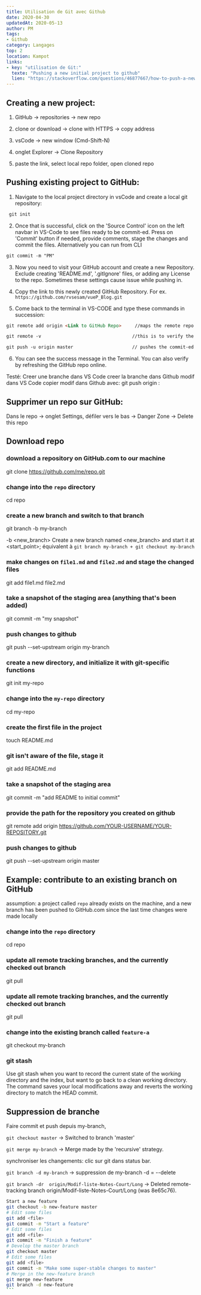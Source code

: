 ```yaml
---
title: Utilisation de Git avec Github
date: 2020-04-30
updatedAt: 2020-05-13
author: PM
tags:
- Github
category: Langages
top: 2
location: Kampot
links:
- key: "utilisation de Git:" 
  texte: "Pushing a new initial project to github"
  lien: "https://stackoverflow.com/questions/46877667/how-to-push-a-new-initial-project-to-github-using-vs-code#47060891"
---
```


## Creating a new project:

1. GitHub -> repositories -> new repo

2. clone or download -> clone with HTTPS -> copy address

3. vsCode -> new window (Cmd-Shift-N)

4. onglet Explorer -> Clone Repository

5. paste the link, select local repo folder, open cloned repo

## Pushing existing project to GitHub:

1) Navigate to the local project directory in vsCode and create a local git repository:

```markdown
 git init
```

2) Once that is successful, click on the 'Source Control' icon on the left navbar in VS-Code to see files ready to be commit-ed. Press on 'Commit' button if needed, provide comments, stage the changes and commit the files. Alternatively you can run from CLI

```markdown
git commit -m "PM"
```

3) Now you need to visit your GitHub account and create a new Repository. Exclude creating 'README.md', '.gitIgnore' files, or adding any License to the repo. Sometimes these settings cause issue while pushing in.

4) Copy the link to this newly created GitHub Repository. For ex. `https://github.com/rvsesam/vueP_Blog.git`

5) Come back to the terminal in VS-CODE and type these commands in succession:

```markdown
git remote add origin <Link to GitHub Repo>     //maps the remote repo link to local git repo

git remote -v                                  //this is to verify the link to the remote repo 

git push -u origin master                      // pushes the commit-ed changes into the remote repo
```

6) You can see the success message in the Terminal. You can also verify by refreshing the GitHub repo online.

Testé:
Creer une branche dans VS Code
creer la branche dans Github
modif dans VS Code
copier modif dans Github avec:
git push origin <local-branch-name>:<remote-branch-name>


## Supprimer un repo sur GitHub:

Dans le repo -> onglet Settings, défiler vers le bas -> Danger Zone -> Delete this repo

## Download repo

### download a repository on GitHub.com to our machine
git clone https://github.com/me/repo.git

### change into the `repo` directory

cd repo

### create a new branch and switch to that branch

git branch -b my-branch

-b <new_branch>
Create a new branch named <new_branch> and start it at <start_point>; équivalent à `git branch my-branch + git checkout my-branch`

### make changes on `file1.md` and `file2.md` and stage the changed files

git add file1.md file2.md

### take a snapshot of the staging area (anything that's been added)
git commit -m "my snapshot"

### push changes to github
git push --set-upstream origin my-branch

### create a new directory, and initialize it with git-specific functions
git init my-repo

### change into the `my-repo` directory
cd my-repo

### create the first file in the project
touch README.md

### git isn't aware of the file, stage it
git add README.md

### take a snapshot of the staging area
git commit -m "add README to initial commit"

### provide the path for the repository you created on github
git remote add origin https://github.com/YOUR-USERNAME/YOUR-REPOSITORY.git

### push changes to github
git push --set-upstream origin master

## Example: contribute to an existing branch on GitHub

assumption: a project called `repo` already exists on the machine, and a new branch has been pushed to GitHub.com since the last time changes were made locally

### change into the `repo` directory
cd repo

### update all remote tracking branches, and the currently checked out branch
git pull

### update all remote tracking branches, and the currently checked out branch
git pull

### change into the existing branch called `feature-a`
git checkout my-branch

### git stash
Use git stash when you want to record the current state of the working directory and the index, but want to go back to a clean working directory. The command saves your local modifications away and reverts the working directory to match the HEAD commit.

## Suppression de branche

Faire commit et push depuis my-branch,

`git checkout master` -> Switched to branch 'master'

`git merge my-branch` -> Merge made by the 'recursive' strategy.

synchroniser les changements: clic sur git dans status bar.

`git branch -d my-branch` -> suppression de my-branch -d = --delete

`git branch -dr  origin/Modif-liste-Notes-Court/Long`  -> Deleted remote-tracking branch origin/Modif-liste-Notes-Court/Long (was 8e65c76).

````bash
Start a new feature
git checkout -b new-feature master
# Edit some files
git add <file>
git commit -m "Start a feature"
# Edit some files
git add <file>
git commit -m "Finish a feature"
# Develop the master branch
git checkout master
# Edit some files
git add <file>
git commit -m "Make some super-stable changes to master"
# Merge in the new-feature branch
git merge new-feature
git branch -d new-feature
```
